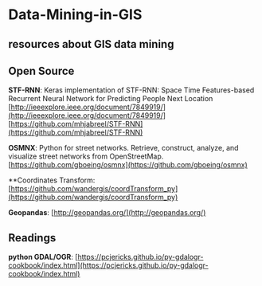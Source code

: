 # Data-Mining-in-GIS
resources about GIS data mining
---

## Open Source
**STF-RNN**:
Keras implementation of STF-RNN: Space Time Features-based Recurrent Neural Network for Predicting People Next Location
[http://ieeexplore.ieee.org/document/7849919/](http://ieeexplore.ieee.org/document/7849919/]
[https://github.com/mhjabreel/STF-RNN](https://github.com/mhjabreel/STF-RNN)

**OSMNX**:
Python for street networks. Retrieve, construct, analyze, and visualize street networks from OpenStreetMap.
[https://github.com/gboeing/osmnx](https://github.com/gboeing/osmnx)

**Coordinates Transform:
[https://github.com/wandergis/coordTransform_py](https://github.com/wandergis/coordTransform_py)

**Geopandas**:
[http://geopandas.org/](http://geopandas.org/)

## Readings
**python GDAL/OGR**:
[https://pcjericks.github.io/py-gdalogr-cookbook/index.html](https://pcjericks.github.io/py-gdalogr-cookbook/index.html)
